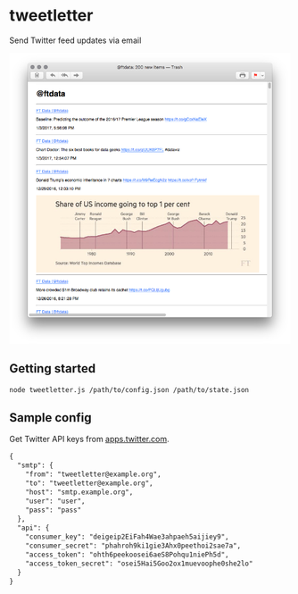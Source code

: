 # tweetletter

Send Twitter feed updates via email

![Screenshot](screenshot.png)

## Getting started

    node tweetletter.js /path/to/config.json /path/to/state.json

## Sample config

Get Twitter API keys from [apps.twitter.com](https://apps.twitter.com).

    {
      "smtp": {
        "from": "tweetletter@example.org",
        "to": "tweetletter@example.org",
        "host": "smtp.example.org",
        "user": "user",
        "pass": "pass"
      },
      "api": {
        "consumer_key": "deigeip2EiFah4Wae3ahpaeh5aijiey9",
        "consumer_secret": "phahroh9ki1gie3Ahx0peethoi2sae7a",
        "access_token": "ohth6peekoosei6aeS8Pohqu1niePh5d",
        "access_token_secret": "osei5Hai5Goo2ox1muevoophe0she2lo"
      }
    }
